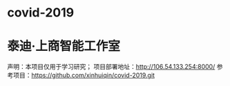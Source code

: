 # covid-2019
# 泰迪·上商智能工作室
声明：本项目仅用于学习研究；
项目部署地址：http://106.54.133.254:8000/
参考项目：https://github.com/xinhuiqin/covid-2019.git
